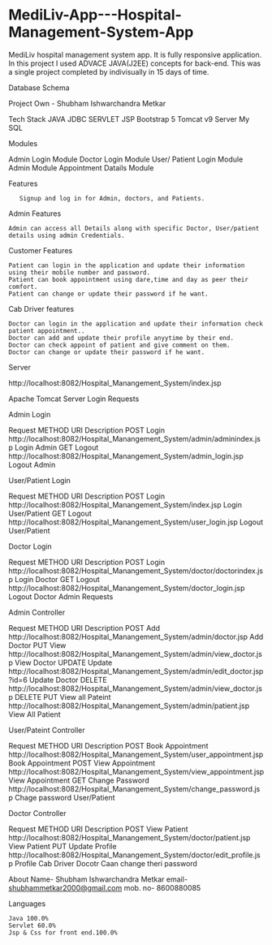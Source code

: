 # MediLiv-App---Hospital-Management-System-App

MediLiv hospital management system app. It is fully responsive application. In this project I used ADVACE JAVA(J2EE) concepts for back-end. This was a single project completed by indivisually in 15 days of time.

Database Schema

Project Own -
   Shubham  Ishwarchandra Metkar

Tech Stack
JAVA 
JDBC
SERVLET
JSP
Bootstrap 5
Tomcat v9 Server
My SQL 

Modules

   Admin Login Module
   Doctor Login Module
   User/ Patient Login Module
   Admin Module
   Appointment Datails Module

Features

       Signup and log in for Admin, doctors, and Patients.

Admin Features

    Admin can access all Details along with specific Doctor, User/patient details using admin Credentials.

Customer Features

    Patient can login in the application and update their information using their mobile number and password.
    Patient can book appointment using dare,time and day as peer their comfort.
    Patient can change or update their password if he want.

Cab Driver features

    Doctor can login in the application and update their information check patient appointment..
    Doctor can add and update their profile anyytime by their end.
    Doctor can check appoint of patient and give comment on them.
    Doctor can change or update their password if he want.

Server 

http://localhost:8082/Hospital_Manangement_System/index.jsp

Apache Tomcat Server
Login Requests

Admin Login

Request 	METHOD 	URI 	Description
POST 	Login   http://localhost:8082/Hospital_Manangement_System/admin/adminindex.jsp	Login Admin
GET 	Logout 	http://localhost:8082/Hospital_Manangement_System/admin_login.jsp 	Logout Admin

User/Patient Login

Request 	METHOD 	URI 	Description
POST 	Login 	http://localhost:8082/Hospital_Manangement_System/index.jsp 	Login User/Patient 
GET 	Logout 	http://localhost:8082/Hospital_Manangement_System/user_login.jsp 	Logout User/Patient

Doctor Login
   
Request 	METHOD 	URI 	Description
POST 	Login 	http://localhost:8082/Hospital_Manangement_System/doctor/doctorindex.jsp 	Login Doctor
GET 	Logout http://localhost:8082/Hospital_Manangement_System/doctor_login.jsp 	Logout Doctor
Admin Requests

Admin Controller

Request 	METHOD 	URI 	Description
POST 	Add 	http://localhost:8082/Hospital_Manangement_System/admin/doctor.jsp Add Doctor
PUT 	View 	http://localhost:8082/Hospital_Manangement_System/admin/view_doctor.jsp 	View Doctor
UPDATE 	Update 	http://localhost:8082/Hospital_Manangement_System/admin/edit_doctor.jsp?id=6 	Update Doctor
DELETE 	http://localhost:8082/Hospital_Manangement_System/admin/view_doctor.jsp 	DELETE
PUT 	View all Pateint 	http://localhost:8082/Hospital_Manangement_System/admin/patient.jsp View All Patient

User/Pateint Controller

Request 	METHOD 	URI 	Description
POST 	Book Appointment 	http://localhost:8082/Hospital_Manangement_System/user_appointment.jsp 	Book Appointment
POST 	View Appointment 	http://localhost:8082/Hospital_Manangement_System/view_appointment.jsp 	View Appointment
GET 	Change Password 	http://localhost:8082/Hospital_Manangement_System/change_password.jsp 	Chage password User/Patient


Doctor Controller 

Request 	METHOD 	URI 	Description
POST View Patient http://localhost:8082/Hospital_Manangement_System/doctor/patient.jsp 	View Patient
PUT 	Update Profile 	http://localhost:8082/Hospital_Manangement_System/doctor/edit_profile.jsp Profile Cab Driver
Docotr Caan  change theri password


About
   Name- Shubham Ishwarchandra Metkar
   email- shubhammetkar2000@gmail.com
   mob. no- 8600880085


Languages

    Java 100.0% 
    Servlet 60.0%
    Jsp & Css for front end.100.0%




